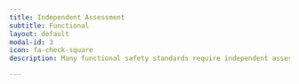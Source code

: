```yaml
---
title: Independent Assessment
subtitle: Functional
layout: default
modal-id: 3
icon: fa-check-square
description: Many functional safety standards require independent assessment and audit. Black Ice Systems can help with functional safety assessments (FSA), audits, independent verification and code reviews. As well as being a requirement of standards, these processes help to identify key problem areas in the safety process. Clear recommendations and expert advice allow you to address issues, and improve the quality and efficiency of future activities.

---
```

